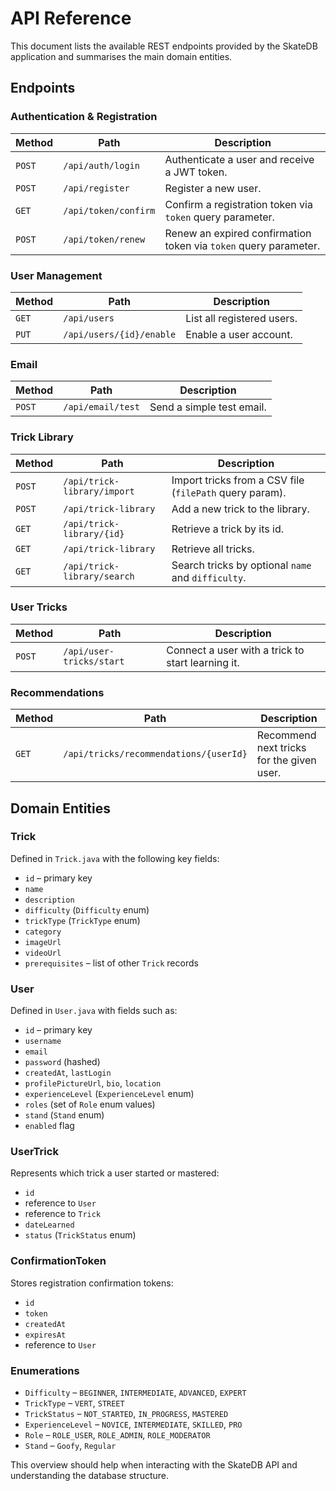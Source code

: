 # API Reference

This document lists the available REST endpoints provided by the SkateDB application and summarises the main domain entities.

## Endpoints

### Authentication & Registration

| Method | Path | Description |
| ------ | ---- | ----------- |
| `POST` | `/api/auth/login` | Authenticate a user and receive a JWT token. |
| `POST` | `/api/register` | Register a new user. |
| `GET` | `/api/token/confirm` | Confirm a registration token via `token` query parameter. |
| `POST` | `/api/token/renew` | Renew an expired confirmation token via `token` query parameter. |

### User Management

| Method | Path | Description |
| ------ | ---- | ----------- |
| `GET` | `/api/users` | List all registered users. |
| `PUT` | `/api/users/{id}/enable` | Enable a user account. |

### Email

| Method | Path | Description |
| ------ | ---- | ----------- |
| `POST` | `/api/email/test` | Send a simple test email. |

### Trick Library

| Method | Path | Description |
| ------ | ---- | ----------- |
| `POST` | `/api/trick-library/import` | Import tricks from a CSV file (`filePath` query param). |
| `POST` | `/api/trick-library` | Add a new trick to the library. |
| `GET` | `/api/trick-library/{id}` | Retrieve a trick by its id. |
| `GET` | `/api/trick-library` | Retrieve all tricks. |
| `GET` | `/api/trick-library/search` | Search tricks by optional `name` and `difficulty`. |

### User Tricks

| Method | Path | Description |
| ------ | ---- | ----------- |
| `POST` | `/api/user-tricks/start` | Connect a user with a trick to start learning it. |

### Recommendations

| Method | Path | Description |
| ------ | ---- | ----------- |
| `GET` | `/api/tricks/recommendations/{userId}` | Recommend next tricks for the given user. |

## Domain Entities

### Trick
Defined in `Trick.java` with the following key fields:

- `id` – primary key
- `name`
- `description`
- `difficulty` (`Difficulty` enum)
- `trickType` (`TrickType` enum)
- `category`
- `imageUrl`
- `videoUrl`
- `prerequisites` – list of other `Trick` records

### User
Defined in `User.java` with fields such as:

- `id` – primary key
- `username`
- `email`
- `password` (hashed)
- `createdAt`, `lastLogin`
- `profilePictureUrl`, `bio`, `location`
- `experienceLevel` (`ExperienceLevel` enum)
- `roles` (set of `Role` enum values)
- `stand` (`Stand` enum)
- `enabled` flag

### UserTrick
Represents which trick a user started or mastered:

- `id`
- reference to `User`
- reference to `Trick`
- `dateLearned`
- `status` (`TrickStatus` enum)

### ConfirmationToken
Stores registration confirmation tokens:

- `id`
- `token`
- `createdAt`
- `expiresAt`
- reference to `User`

### Enumerations

- `Difficulty` – `BEGINNER`, `INTERMEDIATE`, `ADVANCED`, `EXPERT`
- `TrickType` – `VERT`, `STREET`
- `TrickStatus` – `NOT_STARTED`, `IN_PROGRESS`, `MASTERED`
- `ExperienceLevel` – `NOVICE`, `INTERMEDIATE`, `SKILLED`, `PRO`
- `Role` – `ROLE_USER`, `ROLE_ADMIN`, `ROLE_MODERATOR`
- `Stand` – `Goofy`, `Regular`

This overview should help when interacting with the SkateDB API and understanding the database structure.


